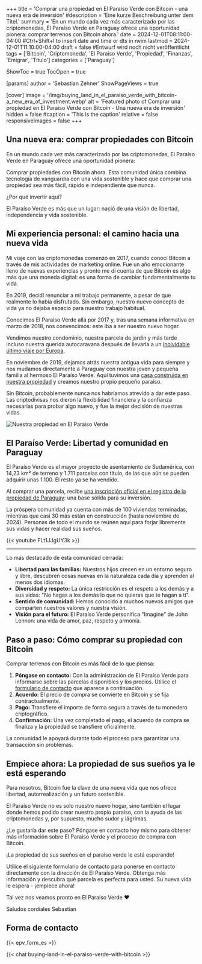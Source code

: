 +++
title = 'Comprar una propiedad en El Paraiso Verde con Bitcoin - una nueva era de inversión'
#description = 'Eine kurze Beschreibung unter dem Titel.'
summary = 'En un mundo cada vez más caracterizado por las criptomonedas, El Paraíso Verde en Paraguay ofrece una oportunidad pionera: comprar terrenos con Bitcoin ahora.'
date = 2024-12-01T08:11:00-04:00 #Ctrl+Shift+I to insert date and time or dts in nvim
lastmod = 2024-12-01T11:10:00-04:00
draft = false #Entwurf wird noch nicht veröffentlicht
tags = ['Bitcoin', 'Criptomoneda', 'El Paraiso Verde', 'Propiedad', 'Finanzas', 'Emigrar', 'Título']
categories = ['Paraguay']

ShowToc = true
TocOpen = true

[params]
    author = 'Sebastian Zehner'
    ShowPageViews = true

[cover]
    image = '/img/buying_land_in_el_paraiso_verde_with_bitcoin-a_new_era_of_investment.webp'
    alt = 'Featured photo of Comprar una propiedad en El Paraiso Verde con Bitcoin - Una nueva era de inversión'
    hidden = false
    #caption = 'This is the caption'
    relative = false
    responsiveImages = false
+++

## Una nueva era: comprar propiedades con Bitcoin

En un mundo cada vez más caracterizado por las criptomonedas, El Paraíso Verde en Paraguay ofrece una oportunidad pionera:

Comprar propiedades con Bitcoin ahora. Esta comunidad única combina tecnología de vanguardia con una vida sostenible y hace que comprar una propiedad sea más fácil, rápido e independiente que nunca.

¿Por qué invertir aquí?

El Paraíso Verde es más que un lugar: nació de una visión de libertad, independencia y vida sostenible.

## Mi experiencia personal: el camino hacia una nueva vida

Mi viaje con las criptomonedas comenzó en 2017, cuando conocí Bitcoin a través de mis actividades de marketing online. Fue un año emocionante lleno de nuevas experiencias y pronto me di cuenta de que Bitcoin es algo más que una moneda digital: es una forma de cambiar fundamentalmente tu vida.

En 2019, decidí renunciar a mi trabajo permanente, a pesar de que realmente lo había disfrutado. Sin embargo, nuestro nuevo concepto de vida ya no dejaba espacio para nuestro trabajo habitual.

Conocimos El Paraíso Verde allá por 2017 y, tras una semana informativa en marzo de 2018, nos convencimos: este iba a ser nuestro nuevo hogar.

Vendimos nuestro condominio, nuestra parcela de jardín y más tarde incluso nuestra querida autocaravana después de llevarla a un [inolvidable último viaje por Europa](/es/categories/camping/).

En noviembre de 2019, dejamos atrás nuestra antigua vida para siempre y nos mudamos directamente a Paraguay con nuestra joven y pequeña familia al hermoso El Paraíso Verde. Aquí tuvimos una [casa construida en nuestra propiedad](/es/tags/el-paraiso-verde/) y creamos nuestro propio pequeño paraíso.

Sin Bitcoin, probablemente nunca nos habríamos atrevido a dar este paso. Las criptodivisas nos dieron la flexibilidad financiera y la confianza necesarias para probar algo nuevo, y fue la mejor decisión de nuestras vidas.

![Nuestra propiedad en El Paraiso Verde](/img/galleries/buying_land_in_el_paraiso_verde_with_bitcoin-a_new_era_of_investment/buying_land_in_el_paraiso_verde_with_bitcoin-a_new_era_of_investment_1.webp)

## El Paraíso Verde: Libertad y comunidad en Paraguay

El Paraíso Verde es el mayor proyecto de asentamiento de Sudamérica, con 14,23 km² de terreno y 1.711 parcelas con título, de las que aún se pueden adquirir unas 1.100. El resto ya se ha vendido.

Al comprar una parcela, recibe [una inscripción oficial en el registro de la propiedad de Paraguay](/es/posts/title-in-el-paraiso-verde/): una base sólida para su inversión.

La próspera comunidad ya cuenta con más de 100 viviendas terminadas, mientras que casi 30 más están en construcción (hasta noviembre de 2024). Personas de todo el mundo se reúnen aquí para forjar libremente sus vidas y hacer realidad sus sueños.

{{< youtube FLt1JJgUY3k >}}

---

Lo más destacado de esta comunidad cerrada:

- **Libertad para las familias:** Nuestros hijos crecen en un entorno seguro y libre, descubren cosas nuevas en la naturaleza cada día y aprenden al menos dos idiomas.
- **Diversidad y respeto:** La única restricción es el respeto a los demás y a sus vidas: "No hagas a los demás lo que no quieras que te hagan a ti".
- **Sentido de comunidad:** Hemos conocido a muchos nuevos amigos que comparten nuestros valores y nuestra visión.
- **Visión para el futuro:** El Paraíso Verde personifica "Imagine" de John Lennon: una vida de amor, paz, respeto y armonía.

## Paso a paso: Cómo comprar su propiedad con Bitcoin

Comprar terrenos con Bitcoin es más fácil de lo que piensa:

1. **Póngase en contacto:** Con la administración de El Paraíso Verde para informarse sobre las parcelas disponibles y los precios. Utilice el [formulario de contacto](/es/posts/buying_land_in_el_paraiso_verde_with_bitcoin-a_new_era_of_investment/#forma-de-contacto) que aparece a continuación.
2. **Acuerdo:** El precio de compra se convierte en Bitcoin y se fija contractualmente.
3. **Pago:** Transfiere el importe de forma segura a través de tu monedero criptográfico.
4. **Confirmación:** Una vez completado el pago, el acuerdo de compra se finaliza y la propiedad se transfiere oficialmente.

La comunidad le apoyará durante todo el proceso para garantizar una transacción sin problemas.

## Empiece ahora: La propiedad de sus sueños ya le está esperando

Para nosotros, Bitcoin fue la clave de una nueva vida que nos ofrece libertad, autorrealización y un futuro sostenible.

El Paraíso Verde no es solo nuestro nuevo hogar, sino también el lugar donde hemos podido crear nuestro propio paraíso, con la ayuda de las criptomonedas y, por supuesto, mucho sudor y lágrimas.

¿Le gustaría dar este paso? Póngase en contacto hoy mismo para obtener más información sobre El Paraíso Verde y el proceso de compra con Bitcoin.

¡La propiedad de sus sueños en el paraíso verde le está esperando!

Utilice el siguiente formulario de contacto para ponerse en contacto directamente con la dirección de El Paraíso Verde. Obtenga más información y descubra qué parcela es perfecta para usted. Su nueva vida le espera - ¡empiece ahora!

Tal vez nos veamos pronto en El Paraiso Verde ❤️

Saludos cordiales Sebastian

## Forma de contacto

{{< epv_form_es >}}

{{< chat buying-land-in-el-paraiso-verde-with-bitcoin >}}
